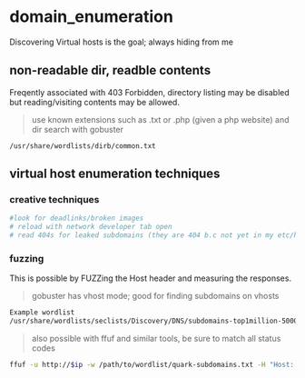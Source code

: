 # domain_enumeration

Discovering Virtual hosts is the goal; always hiding from me

## non-readable dir, readble contents

Freqently associated with 403 Forbidden, directory listing may be disabled but reading/visiting contents may be allowed. 

> use known extensions such as .txt or .php (given a php website) and dir search with gobuster
```
/usr/share/wordlists/dirb/common.txt 
```


## virtual host enumeration techniques

### creative techniques
```sh
#look for deadlinks/broken images
# reload with network developer tab open
# read 404s for leaked subdomains (they are 404 b.c not yet in my etc/hosts)
```


### fuzzing

This is possible by FUZZing the Host header and measuring the responses. 


> gobuster has vhost mode; good for finding subdomains on vhosts
```sh
Example wordlist
/usr/share/wordlists/seclists/Discovery/DNS/subdomains-top1million-5000.txt 
```


> also possible with ffuf and similar tools, be sure to match all status codes
```sh
ffuf -u http://$ip -w /path/to/wordlist/quark-subdomains.txt -H "Host: FUZZ.target.com" -mc all
```


